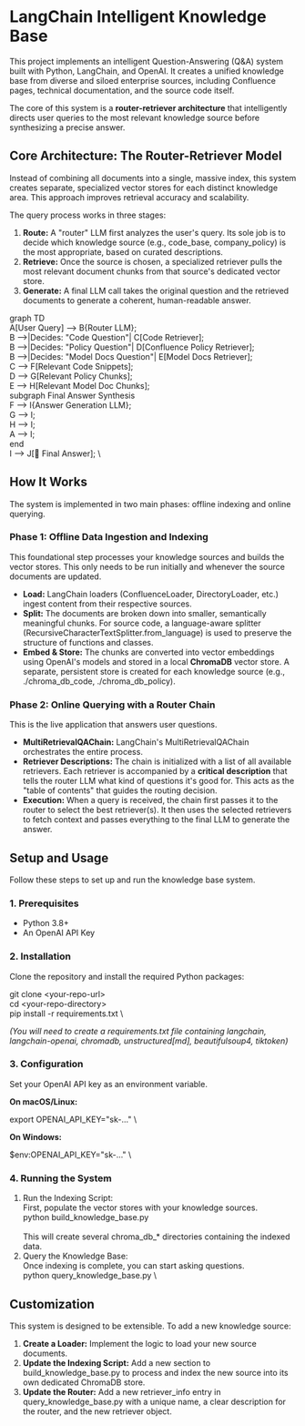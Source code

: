 # **LangChain Intelligent Knowledge Base**

This project implements an intelligent Question-Answering (Q&A) system built with Python, LangChain, and OpenAI. It creates a unified knowledge base from diverse and siloed enterprise sources, including Confluence pages, technical documentation, and the source code itself.

The core of this system is a **router-retriever architecture** that intelligently directs user queries to the most relevant knowledge source before synthesizing a precise answer.


## **Core Architecture: The Router-Retriever Model**

Instead of combining all documents into a single, massive index, this system creates separate, specialized vector stores for each distinct knowledge area. This approach improves retrieval accuracy and scalability.

The query process works in three stages:



1. **Route:** A "router" LLM first analyzes the user's query. Its sole job is to decide which knowledge source (e.g., code_base, company_policy) is the most appropriate, based on curated descriptions.
2. **Retrieve:** Once the source is chosen, a specialized retriever pulls the most relevant document chunks from that source's dedicated vector store.
3. **Generate:** A final LLM call takes the original question and the retrieved documents to generate a coherent, human-readable answer.

graph TD \
    A[User Query] --> B{Router LLM}; \
    B -->|Decides: "Code Question"| C[Code Retriever]; \
    B -->|Decides: "Policy Question"| D[Confluence Policy Retriever]; \
    B -->|Decides: "Model Docs Question"| E[Model Docs Retriever]; \
    C --> F[Relevant Code Snippets]; \
    D --> G[Relevant Policy Chunks]; \
    E --> H[Relevant Model Doc Chunks]; \
    subgraph Final Answer Synthesis \
        F --> I{Answer Generation LLM}; \
        G --> I; \
        H --> I; \
        A --> I; \
    end \
    I --> J[💬 Final Answer]; \



## **How It Works**

The system is implemented in two main phases: offline indexing and online querying.


### **Phase 1: Offline Data Ingestion and Indexing**

This foundational step processes your knowledge sources and builds the vector stores. This only needs to be run initially and whenever the source documents are updated.



* **Load:** LangChain loaders (ConfluenceLoader, DirectoryLoader, etc.) ingest content from their respective sources.
* **Split:** The documents are broken down into smaller, semantically meaningful chunks. For source code, a language-aware splitter (RecursiveCharacterTextSplitter.from_language) is used to preserve the structure of functions and classes.
* **Embed & Store:** The chunks are converted into vector embeddings using OpenAI's models and stored in a local **ChromaDB** vector store. A separate, persistent store is created for each knowledge source (e.g., ./chroma_db_code, ./chroma_db_policy).


### **Phase 2: Online Querying with a Router Chain**

This is the live application that answers user questions.



* **MultiRetrievalQAChain:** LangChain's MultiRetrievalQAChain orchestrates the entire process.
* **Retriever Descriptions:** The chain is initialized with a list of all available retrievers. Each retriever is accompanied by a **critical description** that tells the router LLM what kind of questions it's good for. This acts as the "table of contents" that guides the routing decision.
* **Execution:** When a query is received, the chain first passes it to the router to select the best retriever(s). It then uses the selected retrievers to fetch context and passes everything to the final LLM to generate the answer.


## **Setup and Usage**

Follow these steps to set up and run the knowledge base system.


### **1. Prerequisites**



* Python 3.8+
* An OpenAI API Key


### **2. Installation**

Clone the repository and install the required Python packages:

git clone &lt;your-repo-url> \
cd &lt;your-repo-directory> \
pip install -r requirements.txt \


*(You will need to create a requirements.txt file containing langchain, langchain-openai, chromadb, unstructured[md], beautifulsoup4, tiktoken)*


### **3. Configuration**

Set your OpenAI API key as an environment variable.

**On macOS/Linux:**

export OPENAI_API_KEY="sk-..." \


**On Windows:**

$env:OPENAI_API_KEY="sk-..." \



### **4. Running the System**



1. Run the Indexing Script: \
First, populate the vector stores with your knowledge sources. \
python build_knowledge_base.py \
 \
This will create several chroma_db_* directories containing the indexed data.
2. Query the Knowledge Base: \
Once indexing is complete, you can start asking questions. \
python query_knowledge_base.py \



## **Customization**

This system is designed to be extensible. To add a new knowledge source:



1. **Create a Loader:** Implement the logic to load your new source documents.
2. **Update the Indexing Script:** Add a new section to build_knowledge_base.py to process and index the new source into its own dedicated ChromaDB store.
3. **Update the Router:** Add a new retriever_info entry in query_knowledge_base.py with a unique name, a clear description for the router, and the new retriever object.